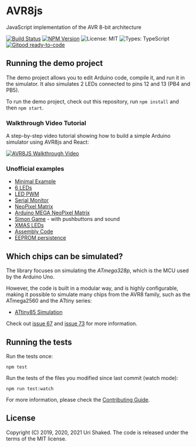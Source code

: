 # AVR8js

JavaScript implementation of the AVR 8-bit architecture

[![Build Status](https://travis-ci.org/wokwi/avr8js.png?branch=master)](https://travis-ci.org/wokwi/avr8js)
[![NPM Version](https://img.shields.io/npm/v/avr8js)](https://www.npmjs.com/package/avr8js)
![License: MIT](https://img.shields.io/npm/l/avr8js)
![Types: TypeScript](https://img.shields.io/npm/types/avr8js)
[![Gitpod ready-to-code](https://img.shields.io/badge/Gitpod-ready--to--code-blue?logo=gitpod)](https://gitpod.io/#https://github.com/wokwi/avr8js)

## Running the demo project

The demo project allows you to edit Arduino code, compile it, and run it in the simulator.
It also simulates 2 LEDs connected to pins 12 and 13 (PB4 and PB5). 

To run the demo project, check out this repository, run `npm install` and then `npm start`.

### Walkthrough Video Tutorial

A step-by-step video tutorial showing how to build a simple Arduino simulator using AVR8js and React:

[![AVR8JS Walkthrough Video](https://i.imgur.com/3meSd1m.png)](https://youtu.be/fArqj-USmjA)

### Unofficial examples

* [Minimal Example](https://stackblitz.com/edit/avr8js-minimal?file=main.ts)
* [6 LEDs](https://stackblitz.com/edit/avr8js-6leds?file=index.ts)
* [LED PWM](https://stackblitz.com/edit/avr8js-pwm?file=index.ts)
* [Serial Monitor](https://stackblitz.com/edit/avr8js-serial?file=index.ts)
* [NeoPixel Matrix](https://stackblitz.com/edit/avr8js-ws2812?file=index.ts)
* [Arduino MEGA NeoPixel Matrix](https://stackblitz.com/edit/avr8js-mega-ws2812?file=index.ts)
* [Simon Game](https://stackblitz.com/edit/avr8js-simon-game?file=index.ts) - with pushbuttons and sound
* [XMAS LEDs](https://stackblitz.com/edit/avr8js-xmas-dafna?file=index.ts)
* [Assembly Code](https://stackblitz.com/edit/avr8js-asm?file=index.ts)
* [EEPROM persistence](https://stackblitz.com/edit/avr8js-eeprom-localstorage?file=eeprom-localstorage-backend.ts)

## Which chips can be simulated?

The library focuses on simulating the *ATmega328p*, which is the MCU used by the Arduino Uno.

However, the code is built in a modular way, and is highly configurable, making it possible
to simulate many chips from the AVR8 family, such as the ATmega2560 and the ATtiny series:

* [ATtiny85 Simulation](https://avr8js-attiny85.stackblitz.io?file=index.ts)

Check out [issue 67](https://github.com/wokwi/avr8js/issues/67#issuecomment-728121667) and
[issue 73](https://github.com/wokwi/avr8js/issues/73#issuecomment-743740477) for more information.

## Running the tests

Run the tests once:

```
npm test
```

Run the tests of the files you modified since last commit (watch mode):

```
npm run test:watch
```

For more information, please check the [Contributing Guide](CONTRIBUTING.md).

## License

Copyright (C) 2019, 2020, 2021 Uri Shaked. The code is released under the terms of the MIT license.
